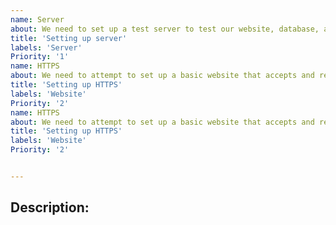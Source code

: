 ```yaml
---
name: Server
about: We need to set up a test server to test our website, database, and rsync
title: 'Setting up server'
labels: 'Server'
Priority: '1'
name: HTTPS
about: We need to attempt to set up a basic website that accepts and rejects login forms
title: 'Setting up HTTPS'
labels: 'Website'
Priority: '2'
name: HTTPS
about: We need to attempt to set up a basic website that accepts and rejects login forms
title: 'Setting up HTTPS'
labels: 'Website'
Priority: '2'


---
```


## Description:
